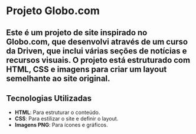 # Projeto Globo.com

## Este é um projeto de site inspirado no Globo.com, que desenvolvi através de um curso da Driven, que inclui várias seções de notícias e recursos visuais. O projeto está estruturado com HTML, CSS e imagens para criar um layout semelhante ao site original.

## Tecnologias Utilizadas

- **HTML**: Para estruturar o conteúdo.
- **CSS**: Para estilizar o site e definir o layout.
- **Imagens PNG**: Para ícones e gráficos.

